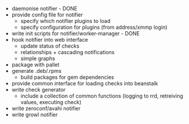  * daemonise notifier - DONE
 * provide config file for notifier
   * specify which notifier plugins to load
   * specify configuration for plugins (from address/xmmp login)
 * write init scripts for notifier/worker-manager - DONE
 * hook notifier into web interface
   * update status of checks
   * relationships + cascading notifications
   * simple graphs
 * package with pallet
 * generate .deb/.rpms
   * build packages for gem dependencies
 * provide common interface for loading checks into beanstalk
 * write check generator
   * include a collection of common functions 
     (logging to rrd, retreiving values, executing check)
 * write zeroconf/avahi notifier
 * write growl notifier
